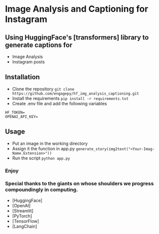 # Image Analysis and Captioning for Instagram

## Using HuggingFace's [transformers] library to generate captions for

- Image Analysis
- Instagram posts

## Installation

- Clone the repository `git clone https://github.com/engagepy/hf_img_analysis_captioning.git`
- Install the requirements `pip install -r requirements.txt`
- Create .env file and add the following variables

```
HF_TOKEN=
OPENAI_API_KEY=
```

## Usage

- Put an image in the working directory
- Assign it the function in app.py `generate_story(img2text("<Your-Imag-Name.Extension>"))`
- Run the script `python app.py`


### Enjoy

### Special thanks to the giants on whose shoulders we progress compoundingly in computing. 

- [HuggingFace]
- [OpenAI]
- [Streamlit]
- [PyTorch]
- [TensorFlow]
- [LangChain]